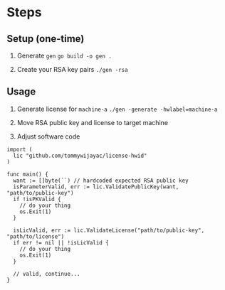 # Steps
## Setup (one-time)
1. Generate `gen`
`go build -o gen .`

2. Create your RSA key pairs
`./gen -rsa`

## Usage
1. Generate license for `machine-a`
`./gen -generate -hwlabel=machine-a`

2. Move RSA public key and license to target machine

3. Adjust software code
```
import (
  lic "github.com/tommywijayac/license-hwid"
)

func main() {
  want := []byte(``) // hardcoded expected RSA public key
  isParameterValid, err := lic.ValidatePublicKey(want, "path/to/public-key")
  if !isPKValid {
    // do your thing
    os.Exit(1)
  }

  isLicValid, err := lic.ValidateLicense("path/to/public-key", "path/to/license")
  if err != nil || !isLicValid {
    // do your thing
    os.Exit(1)
  }

  // valid, continue...
}
```
